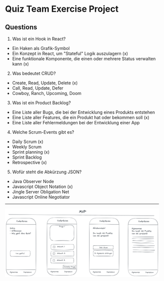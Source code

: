 # Quiz Team Exercise Project

## Questions

1. Was ist ein Hook in React?

- Ein Haken als Grafik-Symbol
- Ein Konzept in React, um "Stateful" Logik auszulagern (x)
- Eine funktionale Komponente, die einen oder mehrere Status verwalten kann (x)

2. Was bedeutet CRUD?

- Create, Read, Update, Delete (x)
- Call, Read, Update, Defer
- Cowboy, Ranch, Upcoming, Doom

3. Was ist ein Product Backlog?

- Eine Liste aller Bugs, die bei der Entwicklung eines Produkts entstehen
- Eine Liste aller Features, die ein Produkt hat oder bekommen soll (x)
- Eine Liste aller Fehlermeldungen bei der Entwicklung einer App

4. Welche Scrum-Events gibt es?

- Daily Scrum (x)
- Weekly Scrum
- Sprint planning (x)
- Sprint Backlog
- Retrospective (x)

5. Wofür steht die Abkürzung JSON?

- Java Observer Node
- Javascript Object Notation (x)
- Jingle Server Obligation Net
- Javascript Online Negotiator

---

![mvp wireframe](./mvp-wireframe.png)
